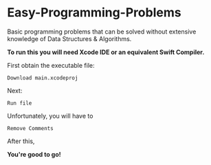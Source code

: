 # Easy-Programming-Problems
Basic programming problems that can be solved without extensive knowledge of Data Structures &amp;  Algorithms.

**To run this you will need Xcode IDE or an equivalent Swift Compiler.**

First  obtain the executable  file:

`Download main.xcodeproj`

Next:

`Run file`

Unfortunately,  you will have to

`Remove Comments` 

After  this,

**You're good to go!**

